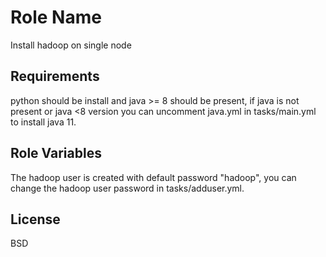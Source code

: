 Role Name
=========

Install hadoop on single node

Requirements
------------

python should be install and java >= 8 should be present, if java is not present or java <8 version you can uncomment java.yml in tasks/main.yml to install java 11. 

Role Variables
--------------

The hadoop user is created with default password "hadoop", you can change the hadoop user password in tasks/adduser.yml.

License
-------

BSD


